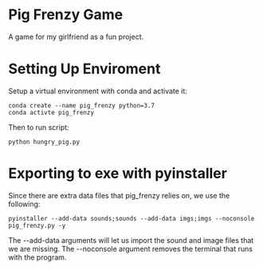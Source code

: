 # Pig Frenzy Game

A game for my girlfriend as a fun project.

# Setting Up Enviroment
Setup a virtual environment with conda and activate it:
```
conda create --name pig_frenzy python=3.7
conda activte pig_frenzy
```

Then to run script:
```
python hungry_pig.py
```

# Exporting to exe with pyinstaller
Since there are extra data files that pig_frenzy relies on, we use the following:
```
pyinstaller --add-data sounds;sounds --add-data imgs;imgs --noconsole pig_frenzy.py -y
```
The --add-data arguments will let us import the sound and image files that we are missing. The --noconsole argument removes the terminal that runs with the program.
